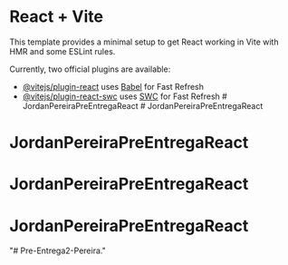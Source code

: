 # React + Vite

This template provides a minimal setup to get React working in Vite with HMR and some ESLint rules.

Currently, two official plugins are available:

- [@vitejs/plugin-react](https://github.com/vitejs/vite-plugin-react/blob/main/packages/plugin-react/README.md) uses [Babel](https://babeljs.io/) for Fast Refresh
- [@vitejs/plugin-react-swc](https://github.com/vitejs/vite-plugin-react-swc) uses [SWC](https://swc.rs/) for Fast Refresh
#   J o r d a n P e r e i r a P r e E n t r e g a R e a c t  
 # JordanPereiraPreEntregaReact
# JordanPereiraPreEntregaReact
# JordanPereiraPreEntregaReact
# JordanPereiraPreEntregaReact
"# Pre-Entrega2-Pereira." 
